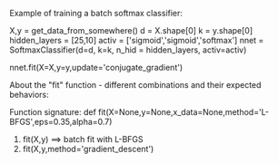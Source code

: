 Example of training a batch softmax classifier:

X,y = get_data_from_somewhere()
d = X.shape[0]
k = y.shape[0]
hidden_layers = [25,10]
activ = ['sigmoid','sigmoid','softmax']
nnet = SoftmaxClassifier(d=d, k=k, n_hid = hidden_layers, activ=activ)

nnet.fit(X=X,y=y,update='conjugate_gradient')


About the "fit" function - different combinations and their expected behaviors:
                                                                                                                                                                
Function signature:
def fit(X=None,y=None,x_data=None,method='L-BFGS',eps=0.35,alpha=0.7)

1) fit(X,y) ==> batch fit with L-BFGS
2) fit(X,y,method='gradient_descent')



